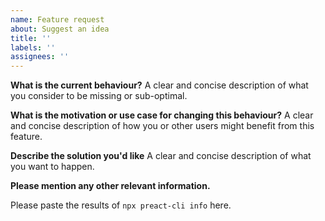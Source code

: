 ```yaml
---
name: Feature request
about: Suggest an idea
title: ''
labels: ''
assignees: ''
---
```


**What is the current behaviour?**
A clear and concise description of what you consider to be missing or sub-optimal.

**What is the motivation or use case for changing this behaviour?**
A clear and concise description of how you or other users might benefit from this feature.

**Describe the solution you'd like**
A clear and concise description of what you want to happen.

**Please mention any other relevant information.**

Please paste the results of `npx preact-cli info` here.
